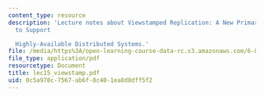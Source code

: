 ```yaml
---
content_type: resource
description: 'Lecture notes about Viewstamped Replication: A New Primary Copy Method
  to Support

  Highly-Available Distributed Systems.'
file: /media/https%3A/open-learning-course-data-rc.s3.amazonaws.com/6-824-distributed-computer-systems-engineering-spring-2006/0c5a978c7567ab6f8c401ea8d8dff5f2_lec15_viewstamp.pdf
file_type: application/pdf
resourcetype: Document
title: lec15_viewstamp.pdf
uid: 0c5a978c-7567-ab6f-8c40-1ea8d8dff5f2
---
```

